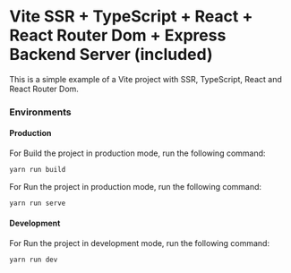 # Vite SSR + TypeScript + React + React Router Dom + Express Backend Server (included)
This is a simple example of a Vite project with SSR, TypeScript, React and React Router Dom.

### Environments

#### Production

For Build the project in production mode, run the following command:
```bash
yarn run build
```

For Run the project in production mode, run the following command:
```bash
yarn run serve
```

#### Development

For Run the project in development mode, run the following command:
```bash
yarn run dev
```